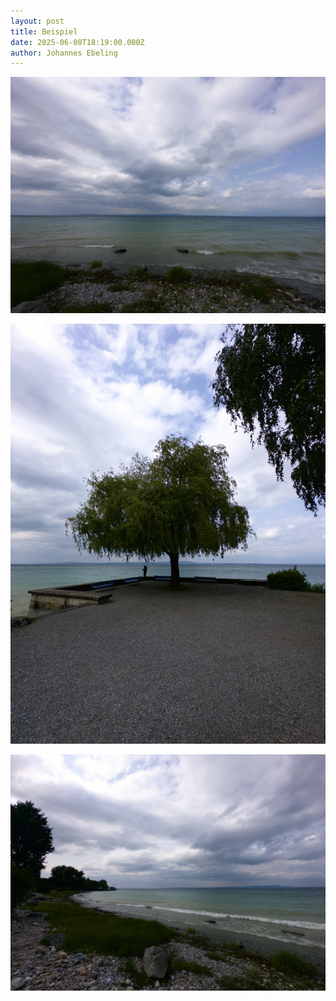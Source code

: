 ```yaml
---
layout: post
title: Beispiel
date: 2025-06-08T18:19:00.000Z
author: Johannes Ebeling
---
```

![](/assets/uploads/img_3868.jpeg)

![](/assets/uploads/img_3869.jpeg)

![](/assets/uploads/img_3867.jpeg)
